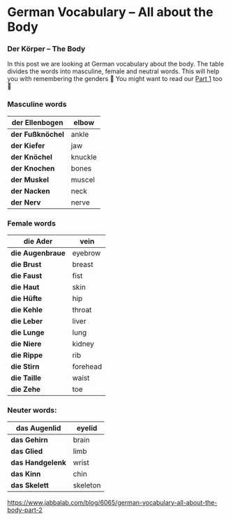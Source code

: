 # German Vocabulary – All about the Body

### Der Körper – The Body

In this post we are looking at German vocabulary about the body. The table divides the words into masculine, female and neutral words. This will help you with remembering the genders 🙂 You might want to read our [Part 1](http://www.jabbalab.com/blog/3004/german-vocabulary-all-about-the-body) too 🙂

### Masculine words

| **der Ellenbogen** | elbow   |
| ------------------ | ------- |
| **der Fußknöchel** | ankle   |
| **der Kiefer**     | jaw     |
| **der Knöchel**    | knuckle |
| **der Knochen**    | bones   |
| **der Muskel**     | muscel  |
| **der Nacken**     | neck    |
| **der Nerv**       | nerve   |

 

### Female words

| **die Ader**       | vein     |
| ------------------ | -------- |
| **die Augenbraue** | eyebrow  |
| **die Brust**      | breast   |
| **die Faust**      | fist     |
| **die Haut**       | skin     |
| **die Hüfte**      | hip      |
| **die Kehle**      | throat   |
| **die Leber**      | liver    |
| **die Lunge**      | lung     |
| **die Niere**      | kidney   |
| **die Rippe**      | rib      |
| **die Stirn**      | forehead |
| **die Taille**     | waist    |
| **die Zehe**       | toe      |

 

### Neuter words:

| **das Augenlid**   | eyelid   |
| ------------------ | -------- |
| **das Gehirn**     | brain    |
| **das Glied**      | limb     |
| **das Handgelenk** | wrist    |
| **das Kinn**       | chin     |
| **das Skelett**    | skeleton |



https://www.jabbalab.com/blog/6065/german-vocabulary-all-about-the-body-part-2